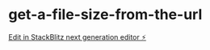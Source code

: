 # get-a-file-size-from-the-url

[Edit in StackBlitz next generation editor ⚡️](https://stackblitz.com/~/github.com/Jaykantjha/get-a-file-size-from-the-url)